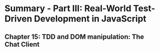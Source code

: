 
# Summary - Part III: Real-World Test-Driven Development in JavaScript

## Chapter 15: TDD and DOM manipulation: The Chat Client
